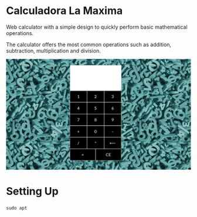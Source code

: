# Calculadora La Maxima

Web calculator with a simple design to quickly perform basic mathematical operations.

The calculator offers the most common operations such as addition, subtraction, multiplication and division.

![Picture](https://github.com/mramirezdev/web-calculator/blob/main/Site/calculator-interface-picture.jpg)

# Setting Up

```sudo apt```
